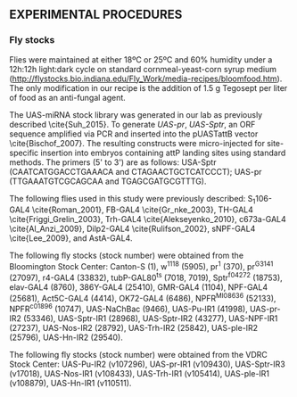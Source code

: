 ## EXPERIMENTAL PROCEDURES
### Fly stocks

Flies were maintained at either 18ºC or 25ºC and 60% humidity under a 12h:12h light:dark cycle on standard cornmeal-yeast-corn syrup medium (http://flystocks.bio.indiana.edu/Fly_Work/media-recipes/bloomfood.htm). 
The only modification in our recipe is the addition of 1.5 g Tegosept per liter of food as an anti-fungal agent.

The UAS-miRNA stock library was generated in our lab as previously described \cite{Suh_2015}. 
To generate *UAS-pr*, *UAS-Sptr*, an ORF sequence amplified via PCR and inserted into the pUASTattB vector \cite{Bischof_2007}. 
The resulting constructs were micro-injected for site-specific insertion into embryos containing attP landing sites using standard methods.
The primers (5' to 3') are as follows: 
USA-Sptr (CAATCATGGACCTGAAACA and CTAGAACTGCTCATCCCT); UAS-pr (TTGAAATGTCGCAGCAA and TGAGCGATGCGTTTG).

The following flies used in this study were previously described: S<sub>1</sub>106-GAL4 \cite{Roman_2001}, FB-GAL4 \cite{Gr_nke_2003}, TH-GAL4 \cite{Friggi_Grelin_2003}, Trh-GAL4 \cite{Alekseyenko_2010}, c673a-GAL4 \cite{Al_Anzi_2009}, Dilp2-GAL4 \cite{Rulifson_2002}, sNPF-GAL4 \cite{Lee_2009}, and AstA-GAL4.

The following fly stocks (stock number) were obtained from the Bloomington Stock Center: Canton-S (1), w<sup>1118</sup> (5905), pr<sup>1</sup> (370), pr<sup>G3141</sup> (27097), r4-GAL4 (33832), tubP-GAL80<sup>ts</sup> (7018, 7019), Sptr<sup>f04272</sup> (18753), elav-GAL4 (8760), 386Y-GAL4 (25410), GMR-GAL4 (1104), NPF-GAL4 (25681), Act5C-GAL4 (4414), OK72-GAL4 (6486), NPFR<sup>MI08636</sup> (52133), NPFR<sup>c01896</sup> (10747), UAS-NaChBac (9466), UAS-Pu-IR1 (41998), UAS-pr-IR2 (53346), UAS-Sptr-IR1 (28968), UAS-Sptr-IR2 (43277), UAS-NPF-IR1 (27237), UAS-Nos-IR2 (28792), UAS-Trh-IR2 (25842), UAS-ple-IR2 (25796), UAS-Hn-IR2 (29540).

The following fly stocks (stock number) were obtained from the VDRC Stock Center: UAS-Pu-IR2 (v107296), UAS-pr-IR1 (v109430), UAS-Sptr-IR3 (v17018), UAS-Nos-IR1 (v108433), UAS-Trh-IR1 (v105414), UAS-ple-IR1 (v108879), UAS-Hn-IR1 (v110511).
